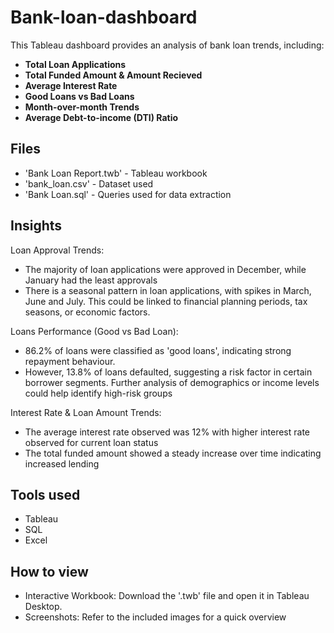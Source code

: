 # Bank-loan-dashboard
This Tableau dashboard provides an analysis of bank loan trends, including:
- **Total Loan Applications**
- **Total Funded Amount & Amount Recieved**
- **Average Interest Rate**
- **Good Loans vs Bad Loans**
- **Month-over-month Trends**
- **Average Debt-to-income (DTI) Ratio**

## Files
- 'Bank Loan Report.twb' - Tableau workbook
- 'bank_loan.csv' - Dataset used
- 'Bank Loan.sql' - Queries used for data extraction

## Insights
Loan Approval Trends:
- The majority of loan applications were approved in December, while January had the least approvals
- There is a seasonal pattern in loan applications, with spikes in March, June and July. This could be linked to financial planning periods, tax seasons, or economic factors.

Loans Performance (Good vs Bad Loan):
 - 86.2% of loans were classified as 'good loans', indicating strong repayment behaviour.
 - However, 13.8% of loans defaulted, suggesting a risk factor in certain borrower segments. Further analysis of demographics or income levels could help identify high-risk groups

Interest Rate & Loan Amount Trends:
- The average interest rate observed was 12% with higher interest rate observed for current loan status
- The total funded amount showed a steady increase over time indicating increased lending

## Tools used
- Tableau
- SQL
- Excel

## How to view
- Interactive Workbook: Download the '.twb' file and open it in Tableau Desktop.
- Screenshots: Refer to the included images for a quick overview
